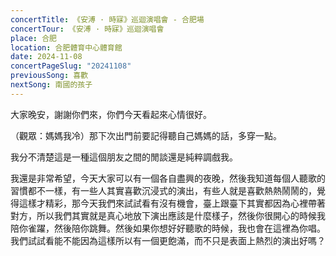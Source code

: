 ```yaml
---
concertTitle: 《安溥 · 時寐》巡迴演唱會 - 合肥場
concertTour: 《安溥 · 時寐》巡迴演唱會
place: 合肥
location: 合肥體育中心體育館
date: 2024-11-08
concertPageSlug: "20241108"
previousSong: 喜歡
nextSong: 南國的孩子
---
```

大家晚安，謝謝你們來，你們今天看起來心情很好。

（觀眾：媽媽我冷）那下次出門前要記得聽自己媽媽的話，多穿一點。

我分不清楚這是一種這個朋友之間的閒談還是純粹調戲我。

我還是非常希望，今天大家可以有一個各自盡興的夜晚，然後我知道每個人聽歌的習慣都不一樣，有一些人其實喜歡沉浸式的演出，有些人就是喜歡熱熱鬧鬧的，覺得這樣才精彩，那今天我們來試試看有沒有機會，臺上跟臺下其實都因為心裡帶著對方，所以我們其實就是真心地放下演出應該是什麼樣子，然後你很開心的時候我陪你雀躍，然後陪你跳舞。然後如果你想好好聽歌的時候，我也會在這裡為你唱。我們試試看能不能因為這樣所以有一個更飽滿，而不只是表面上熱烈的演出好嗎？